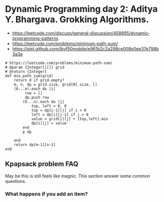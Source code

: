 # Dynamic Programming day 2: Aditya Y. Bhargava. Grokking Algorithms.

- https://leetcode.com/discuss/general-discussion/458695/dynamic-programming-patterns
- https://leetcode.com/problems/minimum-path-sum/
- https://gist.github.com/lbvf50mobile/e961b2c2a298ce008e0ee37e798b3a3a

```
# https://leetcode.com/problems/minimum-path-sum/
# @param {Integer[][]} grid
# @return {Integer}
def min_path_sum(grid)
    return 0 if grid.empty?
    m, n, dp = grid.size, grid[0].size, []
    (0...m).each do |i|
         row = []
         dp.push row
        (0...n).each do |j|
            top, left = 0, 0
            top = dp[i-1][j] if i > 0
            left = dp[i][j-1] if j > 0
            value = grid[i][j] + [top,left].min
            dp[i][j] = value
        end
        p dp
        
    end
    return dp[m-1][n-1]
end
```

## Kpapsack problem FAQ

May be this is still feels like magnic. This section answer some common questions.

### What happens if you add an item?

